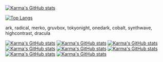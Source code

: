 [![Karma's GitHub stats](https://github-readme-stats.vercel.app/api?username=Ie-Karma&show_icons=true&theme=dracula)](https://github.com/Ie-Karma/github-readme-stats)

[![Top Langs](https://github-readme-stats.vercel.app/api/top-langs/?username=Ie-Karma&hide_progress=false&show_icons=true&theme=synthwave)](https://github.com/Ie-Karma/github-readme-stats)

ark, radical, merko, gruvbox, tokyonight, onedark, cobalt, synthwave, highcontrast, dracula

[![Karma's GitHub stats](https://github-readme-stats.vercel.app/api?username=Ie-Karma&show_icons=true&theme=dark)](https://github.com/Ie-Karma/github-readme-stats)
[![Karma's GitHub stats](https://github-readme-stats.vercel.app/api?username=Ie-Karma&show_icons=true&theme=gruvbox)](https://github.com/Ie-Karma/github-readme-stats)
[![Karma's GitHub stats](https://github-readme-stats.vercel.app/api?username=Ie-Karma&show_icons=true&theme=onedark)](https://github.com/Ie-Karma/github-readme-stats)
[![Karma's GitHub stats](https://github-readme-stats.vercel.app/api?username=Ie-Karma&show_icons=true&theme=cobalt)](https://github.com/Ie-Karma/github-readme-stats)
[![Karma's GitHub stats](https://github-readme-stats.vercel.app/api?username=Ie-Karma&show_icons=true&theme=synthwave)](https://github.com/Ie-Karma/github-readme-stats)
[![Karma's GitHub stats](https://github-readme-stats.vercel.app/api?username=Ie-Karma&show_icons=true&theme=highcontrast)](https://github.com/Ie-Karma/github-readme-stats)
[![Karma's GitHub stats](https://github-readme-stats.vercel.app/api?username=Ie-Karma&show_icons=true&theme=tokyonight)](https://github.com/Ie-Karma/github-readme-stats)
[![Karma's GitHub stats](https://github-readme-stats.vercel.app/api?username=Ie-Karma&show_icons=true&theme=transparent)](https://github.com/Ie-Karma/github-readme-stats)

